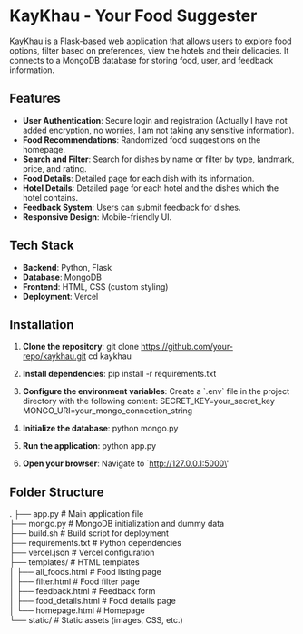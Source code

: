 # KayKhau - Your Food Suggester

KayKhau is a Flask-based web application that allows users to explore food options, filter based on preferences, view the hotels and their delicacies. It connects to a MongoDB database for storing food, user, and feedback information.

## Features

- **User Authentication**: Secure login and registration (Actually I have not added encryption, no worries, I am not taking any sensitive information).
- **Food Recommendations**: Randomized food suggestions on the homepage.
- **Search and Filter**: Search for dishes by name or filter by type, landmark, price, and rating.
- **Food Details**: Detailed page for each dish with its information.
- **Hotel Details**: Detailed page for each hotel and the dishes which the hotel contains.
- **Feedback System**: Users can submit feedback for dishes.
- **Responsive Design**: Mobile-friendly UI.

## Tech Stack

- **Backend**: Python, Flask
- **Database**: MongoDB
- **Frontend**: HTML, CSS (custom styling)
- **Deployment**: Vercel

## Installation

1. **Clone the repository**:
   git clone https://github.com/your-repo/kaykhau.git
   cd kaykhau
   

2. **Install dependencies**:
   pip install -r requirements.txt
   

3. **Configure the environment variables**:
   Create a \`.env\` file in the project directory with the following content:
   SECRET_KEY=your_secret_key
   MONGO_URI=your_mongo_connection_string
   

4. **Initialize the database**:
   python mongo.py
   

5. **Run the application**:
   python app.py

6. **Open your browser**:
   Navigate to \`http://127.0.0.1:5000\'

## Folder Structure


.
├── app.py                  # Main application file<br>
├── mongo.py                # MongoDB initialization and dummy data<br>
├── build.sh                # Build script for deployment<br>
├── requirements.txt        # Python dependencies<br>
├── vercel.json             # Vercel configuration<br>
├── templates/              # HTML templates<br>
│   ├── all_foods.html      # Food listing page<br>
│   ├── filter.html         # Food filter page<br>
│   ├── feedback.html       # Feedback form<br>
│   ├── food_details.html   # Food details page<br>
│   └── homepage.html       # Homepage<br>
└── static/                 # Static assets (images, CSS, etc.)<br>


